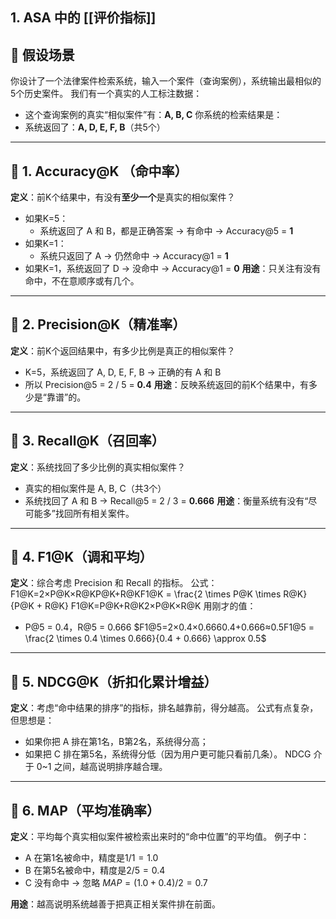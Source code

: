 ## **1. ASA 中的 [[评价指标]]**

## 🎯 假设场景
你设计了一个法律案件检索系统，输入一个案件（查询案例），系统输出最相似的5个历史案件。
我们有一个真实的人工标注数据：
- 这个查询案例的真实“相似案件”有：**A, B, C**
你系统的检索结果是：
- 系统返回了：**A, D, E, F, B**（共5个）
---
## 📌 1. Accuracy@K （命中率）
**定义**：前K个结果中，有没有**至少一个**是真实的相似案件？
- 如果K=5：
    - 系统返回了 A 和 B，都是正确答案 → 有命中 → Accuracy@5 = **1**
- 如果K=1：
    - 系统只返回了 A → 仍然命中 → Accuracy@1 = **1**
- 如果K=1，系统返回了 D → 没命中 → Accuracy@1 = **0**
**用途**：只关注有没有命中，不在意顺序或有几个。

---
## 📌 2. Precision@K（精准率）
**定义**：前K个返回结果中，有多少比例是真正的相似案件？
- K=5，系统返回了 A, D, E, F, B → 正确的有 A 和 B
- 所以 Precision@5 = 2 / 5 = **0.4**
**用途**：反映系统返回的前K个结果中，有多少是“靠谱”的。

---
## 📌 3. Recall@K（召回率）
**定义**：系统找回了多少比例的真实相似案件？
- 真实的相似案件是 A, B, C（共3个）
- 系统找回了 A 和 B → Recall@5 = 2 / 3 = **0.666**
**用途**：衡量系统有没有“尽可能多”找回所有相关案件。

---
## 📌 4. F1@K（调和平均）
**定义**：综合考虑 Precision 和 Recall 的指标。
公式：
F1@K=2×P@K×R@KP@K+R@KF1@K = \frac{2 \times P@K \times R@K}{P@K + R@K}
F1@K=P@K+R@K2×P@K×R@K
用刚才的值：
- P@5 = 0.4，R@5 = 0.666
$F1@5=2×0.4×0.6660.4+0.666≈0.5F1@5 = \frac{2 \times 0.4 \times 0.666}{0.4 + 0.666} \approx 0.5$

---

## 📌 5. NDCG@K（折扣化累计增益）

**定义**：考虑“命中结果的排序”的指标，排名越靠前，得分越高。
公式有点复杂，但思想是：
- 如果你把 A 排在第1名，B第2名，系统得分高；
- 如果把 C 排在第5名，系统得分低（因为用户更可能只看前几条）。
NDCG 介于 0~1 之间，越高说明排序越合理。

---

## 📌 6. MAP（平均准确率）

**定义**：平均每个真实相似案件被检索出来时的“命中位置”的平均值。
例子中：
- A 在第1名被命中，精度是$1/1 = 1.0$
- B 在第5名被命中，精度是$2/5 = 0.4$
- C 没有命中 → 忽略
$MAP=(1.0+0.4)/2=0.7$

**用途**：越高说明系统越善于把真正相关案件排在前面。
